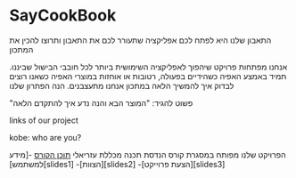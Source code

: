# SayCookBook
התאבון שלנו היא לפתח לכם אפליקציה שתעורר לכם את התאבון ותרוצו להכין את המתכון


אנחנו מפתחות פרויקט שיהפוך לאפליקציה השימושית ביותר לכל חובבי הבישול שביננו. 
  תמיד באמצע האפיה כשהידיים בפעולה, רטובות או אוחזות במוצרי האפיה כשאנו רוצים לבדוק
איך להמשיך הלאה במתכון אנחנו מתעצבנים.
הנה הפתרון שלנו

"פשוט להגיד: "המוצר הבא
והנה נדע איך להתקדם הלאה


links of our project

kobe: who are you?



הפרויקט שלנו מפותח במסגרת קורס הנדסת תכנה מכללת עזריאלי
 [תוכן הקורס][slides0] 
-[מידע למשתמש][slides1] 
-[הצוות][slides2] 
-[הצעת פרוייקט][slides3]




<!-- links go here -->
[slides0]:https://github.com/jce-il/se-class-materials
